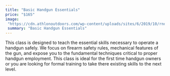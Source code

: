 ```yaml
---
title: "Basic Handgun Essentials"
price: "$165"
image:
 "https://cdn.athlonoutdoors.com/wp-content/uploads/sites/6/2019/10/rndz19-sig-sas-side.jpg"
 summary: "Basic Handgun Essentials"
---
```

This class is designed to teach the essential skills necessary to operate a handgun safely. We focus on firearm safety rules, mechanical features of the gun, and expose you to the fundamental techniques critical to proper handgun employment.  This class is ideal for the first time handgun owners or you are looking for formal training to take there existing skills to the next level.
<!--stackedit_data:
eyJoaXN0b3J5IjpbLTk0ODk4NjE3NywxODcxNDQxMTk3LC03Nj
cwNTUxMDMsLTEzODYyMjgzNDcsMTk4MDcwNTU0MywtNDkwOTY1
MzUxLC0xMTE2MDA5Mjc5LC04Njg1MTcyNzddfQ==
-->